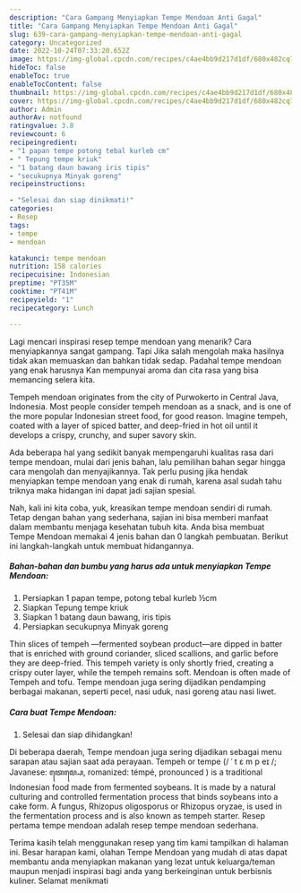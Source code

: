 ```yaml
---
description: "Cara Gampang Menyiapkan Tempe Mendoan Anti Gagal"
title: "Cara Gampang Menyiapkan Tempe Mendoan Anti Gagal"
slug: 639-cara-gampang-menyiapkan-tempe-mendoan-anti-gagal
category: Uncategorized
date: 2022-10-24T07:33:20.652Z
image: https://img-global.cpcdn.com/recipes/c4ae4bb9d217d1df/680x482cq70/tempe-mendoan-foto-resep-utama.jpg
hideToc: false
enableToc: true
enableTocContent: false
thumbnail: https://img-global.cpcdn.com/recipes/c4ae4bb9d217d1df/680x482cq70/tempe-mendoan-foto-resep-utama.jpg
cover: https://img-global.cpcdn.com/recipes/c4ae4bb9d217d1df/680x482cq70/tempe-mendoan-foto-resep-utama.jpg
author: Admin
authorAv: notfound
ratingvalue: 3.8
reviewcount: 6
recipeingredient:
- "1 papan tempe potong tebal kurleb cm"
- " Tepung tempe kriuk"
- "1 batang daun bawang iris tipis"
- "secukupnya Minyak goreng"
recipeinstructions:

- "Selesai dan siap dinikmati!"
categories:
- Resep
tags:
- tempe
- mendoan

katakunci: tempe mendoan 
nutrition: 158 calories
recipecuisine: Indonesian
preptime: "PT35M"
cooktime: "PT41M"
recipeyield: "1"
recipecategory: Lunch

---
```



Lagi mencari inspirasi resep tempe mendoan yang menarik? Cara menyiapkannya sangat gampang. Tapi Jika salah mengolah maka hasilnya tidak akan memuaskan dan bahkan tidak sedap. Padahal tempe mendoan yang enak harusnya Kan mempunyai aroma dan cita rasa yang bisa memancing selera kita.


Tempeh mendoan originates from the city of Purwokerto in Central Java, Indonesia. Most people consider tempeh mendoan as a snack, and is one of the more popular Indonesian street food, for good reason. Imagine tempeh, coated with a layer of spiced batter, and deep-fried in hot oil until it develops a crispy, crunchy, and super savory skin.

Ada beberapa hal yang sedikit banyak mempengaruhi kualitas rasa dari tempe mendoan, mulai dari jenis bahan, lalu pemilihan bahan segar hingga cara mengolah dan menyajikannya. Tak perlu pusing jika hendak menyiapkan tempe mendoan yang enak di rumah, karena asal sudah tahu triknya maka hidangan ini dapat jadi sajian spesial.


Nah, kali ini kita coba, yuk, kreasikan tempe mendoan sendiri di rumah. Tetap dengan bahan yang sederhana, sajian ini bisa memberi manfaat dalam membantu menjaga kesehatan tubuh kita. Anda bisa membuat Tempe Mendoan memakai 4 jenis bahan dan 0 langkah pembuatan. Berikut ini langkah-langkah untuk membuat hidangannya.

<!--inarticleads1-->

##### Bahan-bahan dan bumbu yang harus ada untuk menyiapkan Tempe Mendoan:

1. Persiapkan 1 papan tempe, potong tebal kurleb ½cm
1. Siapkan  Tepung tempe kriuk
1. Siapkan 1 batang daun bawang, iris tipis
1. Persiapkan secukupnya Minyak goreng


Thin slices of tempeh —fermented soybean product—are dipped in batter that is enriched with ground coriander, sliced scallions, and garlic before they are deep-fried. This tempeh variety is only shortly fried, creating a crispy outer layer, while the tempeh remains soft. Mendoan is often made of Tempeh and tofu. Tempe mendoan juga sering dijadikan pendamping berbagai makanan, seperti pecel, nasi uduk, nasi goreng atau nasi liwet. 

<!--inarticleads2-->

##### Cara buat Tempe Mendoan:


1. Selesai dan siap dihidangkan!

Di beberapa daerah, Tempe mendoan juga sering dijadikan sebagai menu sarapan atau sajian saat ada perayaan. Tempeh or tempe (/ ˈ t ɛ m p eɪ /; Javanese: ꦠꦺꦩ꧀ꦥꦺ, romanized: témpé, pronounced ) is a traditional Indonesian food made from fermented soybeans. It is made by a natural culturing and controlled fermentation process that binds soybeans into a cake form. A fungus, Rhizopus oligosporus or Rhizopus oryzae, is used in the fermentation process and is also known as tempeh starter. Resep pertama tempe mendoan adalah resep tempe mendoan sederhana. 

Terima kasih telah menggunakan resep yang tim kami tampilkan di halaman ini. Besar harapan kami, olahan Tempe Mendoan yang mudah di atas dapat membantu anda menyiapkan makanan yang lezat untuk keluarga/teman maupun menjadi inspirasi bagi anda yang berkeinginan untuk berbisnis kuliner. Selamat menikmati
